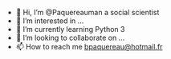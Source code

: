- 👋 Hi, I’m @Paquereauman a social scientist
- 👀 I’m interested in ...
- 🌱 I’m currently learning Python 3
- 💞️ I’m looking to collaborate on ...
- 📫 How to reach me bpaquereau@hotmail.fr
<!---
Paquereauman/Paquereauman is a ✨ special ✨ repository because its `README.md` (this file) appears on your GitHub profile.
You can click the Preview link to take a look at your changes.
--->

